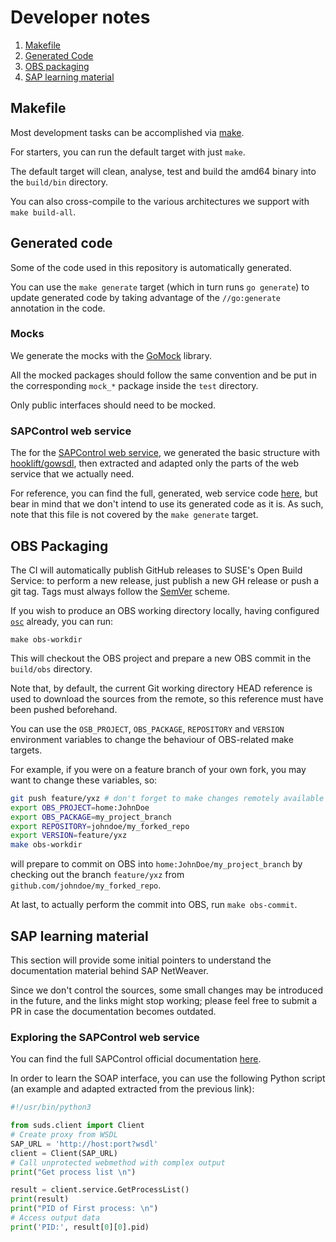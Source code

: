 # Developer notes

1. [Makefile](#makefile)
2. [Generated Code](#generated-code)
3. [OBS packaging](#obs-packaging)
4. [SAP learning material](#sap-learning-material)


## Makefile

Most development tasks can be accomplished via [make](../Makefile).

For starters, you can run the default target with just `make`.

The default target will clean, analyse, test and build the amd64 binary into the `build/bin` directory.

You can also cross-compile to the various architectures we support with `make build-all`.


## Generated code

Some of the code used in this repository is automatically generated.

You can use the `make generate` target (which in turn runs `go generate`) to update generated code by taking advantage of the `//go:generate` annotation in the code.

### Mocks

We generate the mocks with the [GoMock](https://github.com/golang/mock) library. 

All the mocked packages should follow the same convention and be put in the corresponding `mock_*` package inside the `test` directory.

Only public interfaces should need to be mocked.

### SAPControl web service

The for the [SAPControl web service](internal/sapcontrol/soap_wsdl.go), we generated the basic structure with [hooklift/gowsdl](https://github.com/hooklift/gowsdl), then extracted and adapted only the parts of the web service that we actually need.

For reference, you can find the full, generated, web service code [here](_generated_soap_wsdl.go), but bear in mind that we don't intend to use its generated code as it is. As such, note that this file is not covered by the `make generate` target.


## OBS Packaging

The CI will automatically publish GitHub releases to SUSE's Open Build Service: to perform a new release, just publish a new GH release or push a git tag. Tags must always follow the [SemVer](https://semver.org/) scheme.

If you wish to produce an OBS working directory locally, having configured [`osc`](https://en.opensuse.org/openSUSE:OSC) already, you can run:
```
make obs-workdir
```
This will checkout the OBS project and prepare a new OBS commit in the `build/obs` directory.

Note that, by default, the current Git working directory HEAD reference is used to download the sources from the remote, so this reference must have been pushed beforehand.
  
You can use the `OSB_PROJECT`, `OBS_PACKAGE`, `REPOSITORY` and `VERSION` environment variables to change the behaviour of OBS-related make targets.

For example, if you were on a feature branch of your own fork, you may want to change these variables, so:
```bash
git push feature/yxz # don't forget to make changes remotely available
export OBS_PROJECT=home:JohnDoe
export OBS_PACKAGE=my_project_branch
export REPOSITORY=johndoe/my_forked_repo
export VERSION=feature/yxz
make obs-workdir
``` 
will prepare to commit on OBS into `home:JohnDoe/my_project_branch` by checking out the branch `feature/yxz` from `github.com/johndoe/my_forked_repo`.

At last, to actually perform the commit into OBS, run `make obs-commit`. 


## SAP learning material

This section will provide some initial pointers to understand the documentation material behind SAP NetWeaver.

Since we don't control the sources, some small changes may be introduced in the future, and the links might stop working; please feel free to submit a PR in case the documentation becomes outdated.

### Exploring the SAPControl web service

You can find the full SAPControl official documentation [here](https://www.sap.com/documents/2016/09/0a40e60d-8b7c-0010-82c7-eda71af511fa.html).

In order to learn the SOAP interface, you can use the following Python script (an example and adapted extracted from the previous link):

```python
#!/usr/bin/python3

from suds.client import Client
# Create proxy from WSDL
SAP_URL = 'http://host:port?wsdl'
client = Client(SAP_URL)
# Call unprotected webmethod with complex output
print("Get process list \n")

result = client.service.GetProcessList()
print(result)
print("PID of First process: \n")
# Access output data
print('PID:', result[0][0].pid)
```
